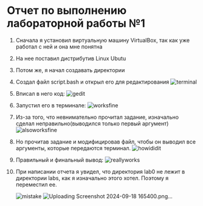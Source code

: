 # Отчет по выполнению лабораторной работы №1 
1. Сначала я установил виртуальную машину VirtualBox, так как уже работал с ней и она мне понятна
2. На нее поставил дистрибутив Linux Ubutu
3. Потом же, я начал создавать директории 
4. Создал файл script.bash и открыл его для редактирования
   ![terminal](https://github.com/user-attachments/assets/18abc079-a110-4787-8759-53ecee800847)
5. Вписал в него код:
   ![gedit](https://github.com/user-attachments/assets/4c47ab17-7e10-4ada-bb1d-a03e28411fe3)
6. Запустил его в терминале:
   ![worksfine](https://github.com/user-attachments/assets/ad02e457-411e-4c2b-9be5-08b23efccabd)
7. Из-за того, что невнимательно прочитал задание, изначально сделал неправильно(выводился только первый аргумент)
   ![alsoworksfine](https://github.com/user-attachments/assets/6e6d9516-8427-4904-a0e4-b786848b1315)
8. Но прочитав задание и модифицировав файл, чтобы он выводил все аргументы, которые передаются терминал.
   ![howididit](https://github.com/user-attachments/assets/ee20fe6a-d605-42ef-a16e-feb31eeefeca)
9. Правильный и финальный вывод:
   ![reallyworks ](https://github.com/user-attachments/assets/22ac42d8-ef75-4dca-851a-67882572d991)
10. При написании отчета я увидел, что директория lab0 не лежит в директории labs, как я изначально этого хотел. Поэтому я переместил ее.
    
    ![mistake](https://github.com/user-attachments/assets/ecd873d8-0b98-4012-84ea-533f6e14df1a)
    ![Uploading Screenshot 2024-09-18 165400.png…]()
